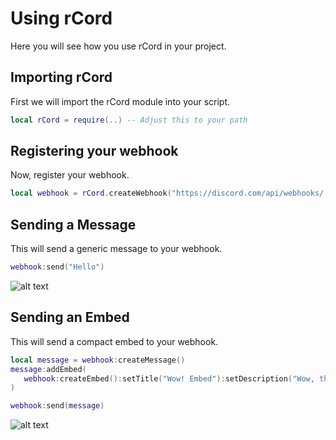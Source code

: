 # Using rCord

Here you will see how you use rCord in your project.

## Importing rCord
First we will import the rCord module into your script.
```lua
local rCord = require(..) -- Adjust this to your path
```

## Registering your webhook
Now, register your webhook.
```lua
local webhook = rCord.createWebhook("https://discord.com/api/webhooks/.../...")
```

## Sending a Message
This will send a generic message to your webhook.
```lua
webhook:send("Hello")
```
![alt text](/assets/preview/sendingMessage.png)

## Sending an Embed
This will send a compact embed to your webhook.
```lua
local message = webhook:createMessage()
message:addEmbed(
   webhook:createEmbed():setTitle("Wow! Embed"):setDescription("Wow, this is real")
)

webhook:send(message)
```
![alt text](/assets/preview/sendingEmbed.png)